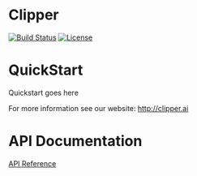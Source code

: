 # Clipper

[![Build Status](https://amplab.cs.berkeley.edu/jenkins/buildStatus/icon?job=Clipper)](https://amplab.cs.berkeley.edu/jenkins/job/Clipper/) 
[![License](https://img.shields.io/badge/License-Apache%202.0-blue.svg)](https://opensource.org/licenses/Apache-2.0)


# QuickStart

Quickstart goes here

For more information see our website: <http://clipper.ai>

# API Documentation

[API Reference](api_ref.md)



